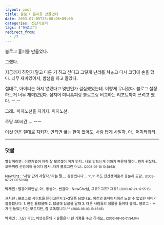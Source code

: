 ```yaml
---
layout: post
title: 블로그 홈피를 만들었다
date: 2003-07-05T23:08:06+09:00
categories: 전산기술자
tags: ["블로그"]
redirect_from:
  - /7
---
```


블로그 홈피를 만들었다.

그랬다.

지금까지 하던거 말고 다른 거 하고 싶다고 그렇게 난리를 쳐놓고 다시 코딩에 손을 댔다. 너무 재미있어서, 밤샘을 하고 말았다.

절대로, 아이티는 하지 않겠다고 몇번인가 결심했었는데. 이렇게 무너졌다. 블로그 설정하는거 너무 재미있었다. 심지어 미니홈피랑 블로그랑 비교하는 리포트까지 쓰려고 했다. ㅡ.ㅡ

그래.. 마지노선을 지키자. 마지노선.

주당 40시간 ... ㅡㅡ

이것 만은 절대로 지키자. 안되면 굶는 한이 있어도, 사람 답게 사알자. 아.. 어지러워라.



* * *

### 댓글



<!--- cmt:7 --->
<!--- mail: --->
<!--- parent:0 --->

<small>빨강머리앤 : 이런거였어 아직 잘 모르겠어  머가 먼지.. 나도 만드는게 이해가 빠른데 말야.. 왠지 귀찮다.. 오빠꺼랑 선영이꺼 들이다 봄서..자자  블로그란 머냐.. <small>(2003-07-10 10:28:51)</small></small>


<!--- cmt:8 --->
<!--- mail: --->
<!--- parent:0 --->

<small>NewChz : "사람 답게 사알자."라는 말....  감동입니다... ㅜ.ㅜ  저도 전산쟁이로서 충분히 공감.. <small>(2003-07-24 06:50:56)</small></small>


<!--- cmt:9 --->
<!--- mail: --->
<!--- parent:0 --->

<small>박제권 : 빨강머리앤님, 아.. 동생아.. 반갑다.. NewChz님, 그죠? 그죠? 그죠? <small>(2003-07-24 12:55:13)</small></small>


<!--- cmt:10 --->
<!--- mail: --->
<!--- parent:0 --->

<small>권지현 : 블로그로 사이트를 뜯어고친지 2~3달쯤 되었네요. 예전의 홈페이지에선 느낄 수 없었던 재미가 쏠쏠합니다.  1. 한건 올렸을때 2. 답글에 답글을 달때 3. 다른 사람들의 생활을 들여다 볼때..  블로그 - 누가 만들었는지는 모르지만, 참 똑똑합니다.^^ <small>(2003-08-03 19:46:05)</small></small>


<!--- cmt:11 --->
<!--- mail: --->
<!--- parent:0 --->

<small>박제권 : 그죠? 가끔, 어떤종류의 기술들은 이런 기쁨을 주곤 하네요.. <small>(2003-08-05 01:54:04)</small></small>

